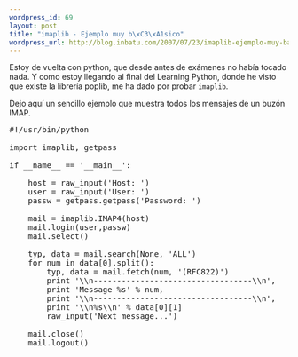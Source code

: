 ```yaml
--- 
wordpress_id: 69
layout: post
title: "imaplib - Ejemplo muy b\xC3\xA1sico"
wordpress_url: http://blog.inbatu.com/2007/07/23/imaplib-ejemplo-muy-basico/
---
```

Estoy de vuelta con python, que desde antes de exámenes no había tocado nada. Y como estoy llegando al final del Learning Python, donde he visto que existe la librería poplib, me ha dado por probar <code>imaplib</code>.

Dejo aquí un sencillo ejemplo que muestra todos los mensajes de un buzón IMAP.

<pre name="code" class="python">
#!/usr/bin/python

import imaplib, getpass

if __name__ == '__main__':
	
	host = raw_input('Host: ')
	user = raw_input('User: ')
	passw = getpass.getpass('Password: ')
        
	mail = imaplib.IMAP4(host)
	mail.login(user,passw)
	mail.select()
	
	typ, data = mail.search(None, 'ALL')
	for num in data[0].split():
		typ, data = mail.fetch(num, '(RFC822)')
		print '\\n----------------------------------\\n',
		print 'Message %s' % num,
		print '\\n----------------------------------\\n',
		print '\\n%s\\n' % data[0][1]
		raw_input('Next message...')
		
	mail.close()
	mail.logout()
</pre>
